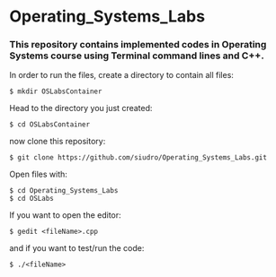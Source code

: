 # Operating_Systems_Labs
### This repository contains implemented codes in Operating Systems course using Terminal command lines and C++.

In order to run the files, create a directory to contain all files:
```
$ mkdir OSLabsContainer
```
Head to the directory you just created:
```
$ cd OSLabsContainer
```
now clone this repository:
```
$ git clone https://github.com/siudro/Operating_Systems_Labs.git
```
Open files with:
```
$ cd Operating_Systems_Labs
$ cd OSLabs
```
If you want to open the editor:
```
$ gedit <fileName>.cpp
```
and if you want to test/run the code:
```
$ ./<fileName>
```
